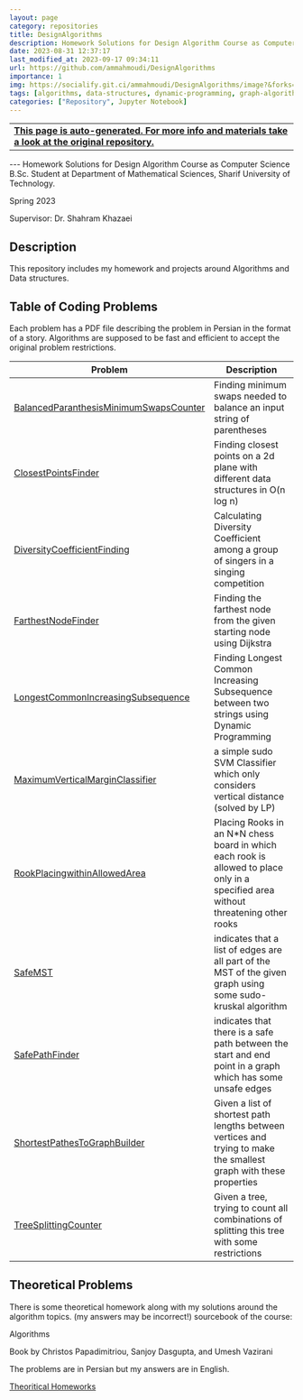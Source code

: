```yaml
---
layout: page
category: repositories
title: DesignAlgorithms
description: Homework Solutions for Design Algorithm Course as Computer Science B.Sc. Student at Department of Mathematical Sciences, Sharif University of Technology
date: 2023-08-31 12:37:17 
last_modified_at: 2023-09-17 09:34:11 
url: https://github.com/ammahmoudi/DesignAlgorithms
importance: 1
img: https://socialify.git.ci/ammahmoudi/DesignAlgorithms/image?&forks=1&issues=1&language=1&name=1&owner=1&stargazers=1&theme=Light
tags: [algorithms, data-structures, dynamic-programming, graph-algorithms, greedy-algorithms, linear-programming, recursive-backtracking-algorithm]
categories: ["Repository", Jupyter Notebook]
---
```

<div id="open-in-github" > <table class="table-cv list-group-table"> <tbody> <tr>    <td class="list-group-name"><b>   <a href="https://github.com/ammahmoudi/DesignAlgorithms" rel="external nofollow noopener" target="_blank"><i class="fa-brands fa-github"></i> This page is auto-generated. For more info and materials take a look at the original repository.</a> </b></td></tr> </tbody> </table></div>
---
Homework Solutions for Design Algorithm Course as Computer Science B.Sc. Student at Department of Mathematical Sciences, Sharif University of Technology.

Spring 2023

Supervisor: Dr. Shahram Khazaei


## Description
This repository includes my homework and projects around Algorithms and Data structures.

## Table of Coding Problems
Each problem has a PDF file describing the problem in Persian in the format of a story.
Algorithms are supposed to be fast and efficient to accept the original problem restrictions.

| Problem | Description |
| --- | --- |
| [BalancedParanthesisMinimumSwapsCounter](https://github.com/ammahmoudi/DesignAlgorithms/tree/main/BalancedParanthesisMinimumSwapsCounter) | Finding minimum swaps needed to balance an input string of parentheses |
| [ClosestPointsFinder](https://github.com/ammahmoudi/DesignAlgorithms/tree/main/ClosestPointsFinder) |Finding closest points on a 2d plane with different data structures in O(n log n) |
| [DiversityCoefficientFinding](https://github.com/ammahmoudi/DesignAlgorithms/tree/main/DiversityCoefficientFinding) | Calculating Diversity Coefficient among a group of singers in a singing competition |
| [FarthestNodeFinder](https://github.com/ammahmoudi/DesignAlgorithms/tree/main/FarthestNodeFinder) | Finding the farthest node from the given starting node using Dijkstra |
| [LongestCommonIncreasingSubsequence](https://github.com/ammahmoudi/DesignAlgorithms/tree/main/LongestCommonIncreasingSubsequence) | Finding Longest Common Increasing Subsequence between two strings using Dynamic Programming |
| [MaximumVerticalMarginClassifier](https://github.com/ammahmoudi/DesignAlgorithms/tree/main/MaximumVerticalMarginClassifier) | a simple sudo SVM Classifier which only considers vertical distance (solved by LP) |
| [RookPlacingwithinAllowedArea](https://github.com/ammahmoudi/DesignAlgorithms/tree/main/RookPlacingwithinAllowedArea) | Placing Rooks in an N*N chess board in which each rook is allowed to place only in a specified area without threatening other rooks |
| [SafeMST](https://github.com/ammahmoudi/DesignAlgorithms/tree/main/SafeMST) | indicates that a list of edges are all part of the MST of the given graph using some sudo-kruskal algorithm |
| [SafePathFinder](https://github.com/ammahmoudi/DesignAlgorithms/tree/main/SafePathFinder) | indicates that there is a safe path between the start and end point in a graph which has some unsafe edges |
| [ShortestPathesToGraphBuilder](https://github.com/ammahmoudi/DesignAlgorithms/tree/main/ShortestPathesToGraphBuilder) | Given a list of shortest path lengths between vertices and trying to make the smallest graph with these properties  |
| [TreeSplittingCounter](https://github.com/ammahmoudi/DesignAlgorithms/tree/main/TreeSplittingCounter) | Given a tree, trying to count all combinations of splitting this tree with some restrictions  |

## Theoretical Problems
There is some theoretical homework along with my solutions around the algorithm topics. (my answers may be incorrect!)
sourcebook of the course:


Algorithms

Book by Christos Papadimitriou, Sanjoy Dasgupta, and Umesh Vazirani

The problems are in Persian but my answers are in English.

[Theoritical Homeworks](https://github.com/ammahmoudi/DesignAlgorithms/tree/main/TheorticalHomeworks)

